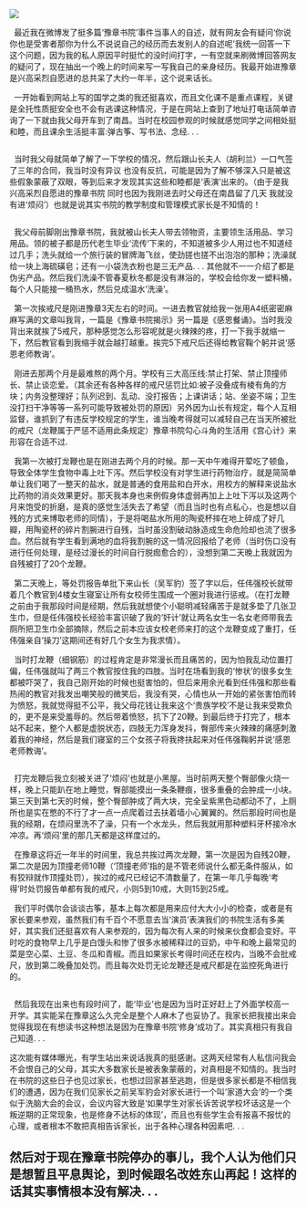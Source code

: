 <p><img src="https://www.iaders.com/wp-content/uploads/2019/11/56d0d-006OmctYly1fl6777hpnyj318g0qojwe.jpg"></p>
<p>&nbsp; 最近我在微博发了挺多篇‘豫章书院’事件当事人的自述，就有网友会有疑问‘你说你也是受害者那你为什么不说说自己的经历而去发别人的自述呢’我统一回答一下这个问题，因为我的私人原因平时挺忙的没时间打字，一有空就来刷微博回答网友的疑问了，现在抽出一个晚上的时间来写一写我自己的亲身经历。我最开始进豫章是兴高采烈自愿进的总共呆了大约一年半，这个说来话长。<span id="more-8406"></span></p>
<p>&nbsp; 一开始看到网站上写的国学之类的我还挺喜欢，而且文化课不是重点课程，关键是全托性质挺安全也不会有逃课这种情况，于是在网站上查到了地址打电话简单咨询了一下就由我父母开车到了南昌。当时在校园参观的时候就感觉同学之间相处挺和睦，而且课余生活挺丰富:弹古筝、写书法、念经. . .</p>
<p class="picbox"><img src="https://www.iaders.com/wp-content/uploads/2019/11/297e6-006OmctYly1fl6778wcn4j30qo0qond9.jpg" alt=""></p>
<p>&nbsp; 当时我父母就简单了解了一下学校的情况，然后跟山长夫人（胡利兰）一口气签了三年的合同，我当时没有异议 也没有反抗，可能是因为了解不够深入只是被这些假象蒙蔽了双眼，等到后来才发现其实这些和睦都是‘表演’出来的。（由于是我兴高采烈自愿进的豫章书院 同时也因为我刚进去时父母还在南昌留了几天 我就没有进‘烦闷’）也就是说其实书院的教学制度和管理模式家长是不知情的！</p>
<p class="picbox"><img src="https://www.iaders.com/wp-content/uploads/2019/11/84ae6-006OmctYly1fl6779hewnj30qo0qo78q.jpg" alt=""></p>
<p>&nbsp; 我父母前脚刚出豫章书院，我就被山长夫人带去领物资，主要领生活用品、学习用品。领的被子都是历代老生毕业‘流传’下来的，不知道被多少人用过也不知道经过几手；洗头就给一个旅行装的冒牌海飞丝，使劲搓也搓不出泡泡的那种；洗澡就给一块上海硫磺皂；还有一小袋洗衣粉也是三无产品. . . 其他就不一一介绍了都是伪劣产品。然后我们洗澡不管春夏秋冬都是没有淋浴的，学校会给你发一塑料桶，每个人只能接一桶热水，然后兑成温水‘洗澡’。</p>
<p>&nbsp; 第一次挨戒尺是刚进豫章3天左右的时间。一进去教官就给我一张用A4纸密密麻麻写满的文章叫我背，一篇是《豫章书院揭示》另一篇是《感恩餐诵》。当时我没背出来就挨了5戒尺，那种感觉怎么形容呢就是火辣辣的疼，打一下我手就缩一下，然后教官看到我缩手就会越打越重。挨完5下戒尺后还得给教官鞠个躬并说‘感恩老师教诲’。</p>
<p>&nbsp; 刚进去那两个月是最难熬的两个月。学校有三大高压线:禁止打架、禁止顶撞师长、禁止谈恋爱。（其余还有各种各样的戒尺惩罚比如:被子没叠成有棱有角的方块；内务没整理好；队列迟到、乱动、没打报告；上课讲话；站、坐姿不端；卫生没打扫干净等等一系列可能导致被处罚的原因）另外因为山长有规定，每个人互相监督，谁抓到了有违反学校规定的学生，谁当晚考得就可以减轻自己在当天所被批的戒尺（龙鞭属于严惩不适用此条规定）豫章书院勾心斗角的生活用《宫心计》来形容在合适不过.</p>
<p>&nbsp; 我第一次被打龙鞭也是在刚进去两个月的时候。那一天中午难得开荤吃了顿鱼，导致全体学生食物中毒上吐下泻。然后学校没有对学生进行药物治疗，就是简简单单让我们喝了一整天的盐水，就是普通的食用盐和白开水，用校方的解释来说盐水比药物的消炎效果更好。那天我本身也来例假身体虚弱再加上上吐下泻以及这两个月来饱受的折磨，是真的感觉生活失去了希望（而且当时也有点私心，也是想以自残的方式来博取老师的同情），于是将喝盐水所用的陶瓷杯摔在地上碎成了好几瓣，用陶瓷杯的碎片割腕进行自残，当时虽没割破动脉造成生命危险却也流了很多血。然后就有学生看到满地的血将我割腕的这一情况回报给了老师（当时伤口没有进行任何处理，是经过漫长的时间自行脱痂愈合的），没想到第二天晚上我就因为自残被打了20个龙鞭。</p>
<p>&nbsp; 第二天晚上，等处罚报告单批下来山长（吴军豹）签了字以后，任伟强校长就带着几个教官到4楼女生寝室让所有女校师生围成一个圈对我进行惩戒。（在打龙鞭之前由于我那段时间是经期，然后我就想使个小聪明减轻痛苦于是就多垫了几张卫生巾，但是任伟强校长经验丰富识破了我的‘奸计’就让两名女生一名女老师带我去厕所把卫生巾全部摘除，然后之前本应该女校老师来打的这个龙鞭变成了重打，任伟强亲自‘操刀’这期间还有好几个女生为我求情）。</p>
<p>&nbsp; 当时打龙鞭（细钢筋）的过程肯定是非常漫长而且痛苦的，因为怕我乱动位置打偏，任伟强就叫了两三个教官按住我的四肢。当时在场看到我的‘惨状’的很多女生都被吓哭了，我自己刚开始的时候也挺害怕的，但后来用余光看到任伟强和那些看热闹的教官对我发出嘲笑般的微笑后，我没有哭，心情也从一开始的紧张害怕而转为愤怒，我就觉得挺不公平，我父母花钱让我来这个‘贵族学校’不是让我来受欺负的，更不是来受羞辱的。然后带着愤怒，抗下了20鞭。到最后终于打完了，根本站不起来，整个人都是虚脱状态，四肢无力浑身发抖，臀部传来火辣辣的痛感刺激着我的神经，然后是我们寝室的三个女孩子将我搀扶起来对任伟强鞠躬并说‘感恩老师教诲’。</p>
<p class="picbox"><img src="https://www.iaders.com/wp-content/uploads/2019/11/ce7ed-006OmctYly1fl6779u9h3j30jr0exta6.jpg" alt=""></p>
<p>&nbsp; 打完龙鞭后我立刻被关进了‘烦闷’也就是小黑屋。当时前两天整个臀部像火烧一样，晚上只能趴在地上睡觉，臀部能摸出一条条鞭痕，很多重叠的会肿成一小块。第三天到第七天的时候，整个臀部肿成了两大块，完全呈紫黑色动都动不了，上厕所也是实在憋的不行了才一点一点爬着过去扶着墙小心翼翼的。然后那段时间也是我的经期，在烦闷里洗不了澡，只有一个水龙头，然后我就用那种塑料牙杯接冷水冲凉。再‘烦闷’里的那几天都是这样度过的。</p>
<p>&nbsp; 在豫章这将近一年半的时间里，我总共挨过两次龙鞭，第一次是因为自残20鞭，第二次是因为顶撞老师10鞭（‘顶撞老师’指的是不管老师说什么都无条件服从，如有狡辩就作顶撞处罚），挨过的戒尺已经记不清数量了，在第一年几乎每晚‘考得’时处罚报告单都有我的戒尺，小则5到10戒，大则15到25戒。</p>
<p>&nbsp; 我们平时偶尔会谈谈古筝，基本上每次都是用来应付大大小小的检查，或者是有家长要来参观，虽然我们有千百个不愿意去当‘演员’表演我们的书院生活有多美好，其实我们还挺喜欢有人来参观的，因为每次有人来的时候来伙食都会变好。平时吃的食物早上几乎是白馒头和惨了很多水被稀释过的豆奶，中午和晚上最常见的菜是空心菜、土豆、冬瓜和青椒。而且如果家长考得时间还在校内，当晚不会批戒尺，放到第二晚叠加处罚。而且每次处罚无论龙鞭还是戒尺都是在监控死角进行的。</p>
<p class="picbox"><img src="https://www.iaders.com/wp-content/uploads/2019/11/883da-006OmctYly1fl677ag49cj30hs0nzjtl.jpg" alt=""></p>
<p>&nbsp; 然后我现在出来也有段时间了，能‘毕业’也是因为当时正好赶上了外面学校高一开学。其实能呆在豫章这么久完全是整个人麻木了也妥协了。我家长把我接出来会觉得我现在有想读书这种想法是因为在豫章书院‘修身’成功了。其实真相只有我自己知道. . .</p>
<p>这次能有媒体曝光，有学生站出来说话我真的挺感谢。这两天经常有人私信问我会不会恨自己的父母，其实大多数家长是被表象蒙蔽的，对真相是不知情的。我当时在书院的这些日子也见过家长，也想过回家甚至逃跑，但是很多家长都是不相信我们的遭遇，因为在我们见家长之前吴军豹会对家长进行一个叫‘家道大会’的一个类似于洗脑大会的会议，会议内容大致是‘如果学生对家长诉苦说学校坏话这是一个叛逆期的正常现象，也是修身不达标的体现’，而且也有些学生会有报喜不报忧的心理，或者根本不敢把真相告诉家长，出于各种心理各种因素吧. . .</p>
<h2>然后对于现在豫章书院停办的事儿，我个人认为他们只是想暂且平息舆论，到时候跟名改姓东山再起！这样的话其实事情根本没有解决. . . ​​​​</h2>